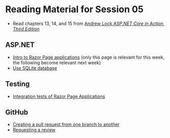 # Reading Material for Session 05

* Read chapters 13, 14, and 15 from [Andrew Lock _ASP.NET Core in Action, Third Edition_](https://www.manning.com/books/asp-net-core-in-action-third-edition)


## ASP.NET

* [Intro to Razor Page applications](https://learn.microsoft.com/en-us/aspnet/core/tutorials/razor-pages/razor-pages-start?view=aspnetcore-7.0&tabs=visual-studio-code) (only this page is relevant for this week, the following become relevant next week)
* [Use SQLite database](https://learn.microsoft.com/en-us/dotnet/standard/data/sqlite/?tabs=netcore-cli)


## Testing

* [Integration tests of Razor Page Applications](https://learn.microsoft.com/en-us/aspnet/core/test/integration-tests?view=aspnetcore-7.0)


## GitHub

* [Creating a pull request from one branch to another](https://docs.github.com/en/pull-requests/collaborating-with-pull-requests/proposing-changes-to-your-work-with-pull-requests/creating-a-pull-request)
* [Requesting a review](https://docs.github.com/en/pull-requests/collaborating-with-pull-requests/proposing-changes-to-your-work-with-pull-requests/requesting-a-pull-request-review)

